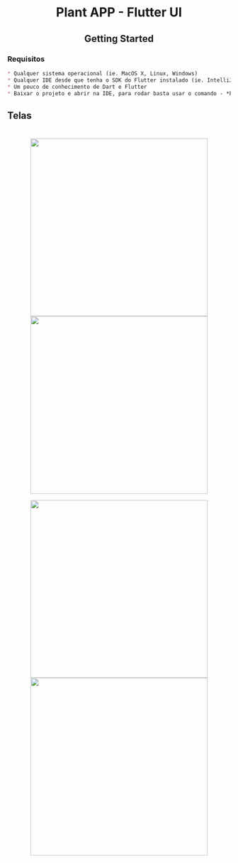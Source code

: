 

<h1 align= "center"> Plant APP - Flutter UI</h1>
<p align= "Center">
 
 </p>

<h2 align= "center">Getting Started</h2>



### Requisitos

```markdown
* Qualquer sistema operacional (ie. MacOS X, Linux, Windows)
* Qualquer IDE desde que tenha o SDK do Flutter instalado (ie. IntelliJ, Android Studio, VSCode etc)
* Um pouco de conhecimento de Dart e Flutter
* Baixar o projeto e abrir na IDE, para rodar basta usar o comando - *Flutter Run*
```

## **Telas**

#


<p align="center">
<img src="https://user-images.githubusercontent.com/88169337/171186698-b2ea2735-6e73-43bd-926a-07881d3690eb.png" width="400">
<img src="https://user-images.githubusercontent.com/88169337/171186714-4bea94d1-12f5-42b9-bb03-704aee89a54e.png" width="400">
</p>

<p align="center">
<img src="https://user-images.githubusercontent.com/88169337/171265383-28bb918f-eee6-41a5-a295-84df2b1078ac.png" width="400">
<img src="https://user-images.githubusercontent.com/88169337/171265370-816818c0-6f1c-4d5d-80bc-5e994a39c12a.png" width="400">
</p>






